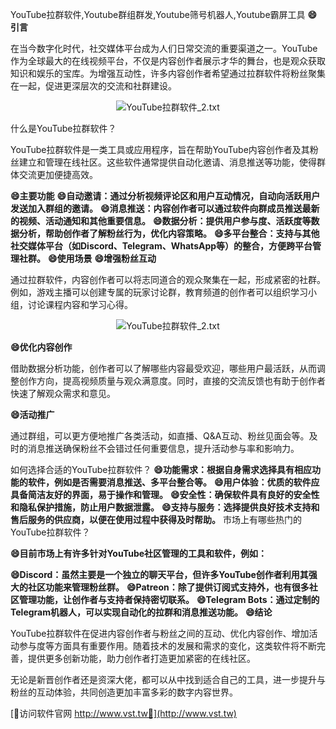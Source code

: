 YouTube拉群软件,Youtube群组群发,Youtube筛号机器人,Youtube霸屏工具
**😄引言**

在当今数字化时代，社交媒体平台成为人们日常交流的重要渠道之一。YouTube作为全球最大的在线视频平台，不仅是内容创作者展示才华的舞台，也是观众获取知识和娱乐的宝库。为增强互动性，许多内容创作者希望通过拉群软件将粉丝聚集在一起，促进更深层次的交流和社群建设。

 <center><img src="https://vst.tw/MP4/tuiguang/png/5.png" alt="YouTube拉群软件_2.txt"></center>

什么是YouTube拉群软件？

YouTube拉群软件是一类工具或应用程序，旨在帮助YouTube内容创作者及其粉丝建立和管理在线社区。这些软件通常提供自动化邀请、消息推送等功能，使得群体交流更加便捷高效。

**😄主要功能**
**😄自动邀请：通过分析视频评论区和用户互动情况，自动向活跃用户发送加入群组的邀请。**
**😄消息推送：内容创作者可以通过软件向群成员推送最新的视频、活动通知和其他重要信息。**
**😄数据分析：提供用户参与度、活跃度等数据分析，帮助创作者了解粉丝行为，优化内容策略。**
**😄多平台整合：支持与其他社交媒体平台（如Discord、Telegram、WhatsApp等）的整合，方便跨平台管理社群。**
**😄使用场景**
**😄增强粉丝互动**

通过拉群软件，内容创作者可以将志同道合的观众聚集在一起，形成紧密的社群。例如，游戏主播可以创建专属的玩家讨论群，教育频道的创作者可以组织学习小组，讨论课程内容和学习心得。

 <center><img src="https://vst.tw/MP4/tuiguang/png/2.png" alt="YouTube拉群软件_2.txt"></center>

**😄优化内容创作**

借助数据分析功能，创作者可以了解哪些内容最受欢迎，哪些用户最活跃，从而调整创作方向，提高视频质量与观众满意度。同时，直接的交流反馈也有助于创作者快速了解观众需求和意见。

**😄活动推广**

通过群组，可以更方便地推广各类活动，如直播、Q&A互动、粉丝见面会等。及时的消息推送确保粉丝不会错过任何重要信息，提升活动参与率和影响力。

如何选择合适的YouTube拉群软件？
**😄功能需求：根据自身需求选择具有相应功能的软件，例如是否需要消息推送、多平台整合等。**
**😄用户体验：优质的软件应具备简洁友好的界面，易于操作和管理。**
**😄安全性：确保软件具有良好的安全性和隐私保护措施，防止用户数据泄露。**
**😄支持与服务：选择提供良好技术支持和售后服务的供应商，以便在使用过程中获得及时帮助。**
市场上有哪些热门的YouTube拉群软件？

**😄目前市场上有许多针对YouTube社区管理的工具和软件，例如：**

**😄Discord：虽然主要是一个独立的聊天平台，但许多YouTube创作者利用其强大的社区功能来管理粉丝群。**
**😄Patreon：除了提供订阅式支持外，也有很多社区管理功能，让创作者与支持者保持密切联系。**
**😄Telegram Bots：通过定制的Telegram机器人，可以实现自动化的拉群和消息推送功能。**
**😄结论**

YouTube拉群软件在促进内容创作者与粉丝之间的互动、优化内容创作、增加活动参与度等方面具有重要作用。随着技术的发展和需求的变化，这类软件将不断完善，提供更多创新功能，助力创作者打造更加紧密的在线社区。

无论是新晋创作者还是资深大佬，都可以从中找到适合自己的工具，进一步提升与粉丝的互动体验，共同创造更加丰富多彩的数字内容世界。


[👻访问软件官网 http://www.vst.tw👻](http://www.vst.tw)
